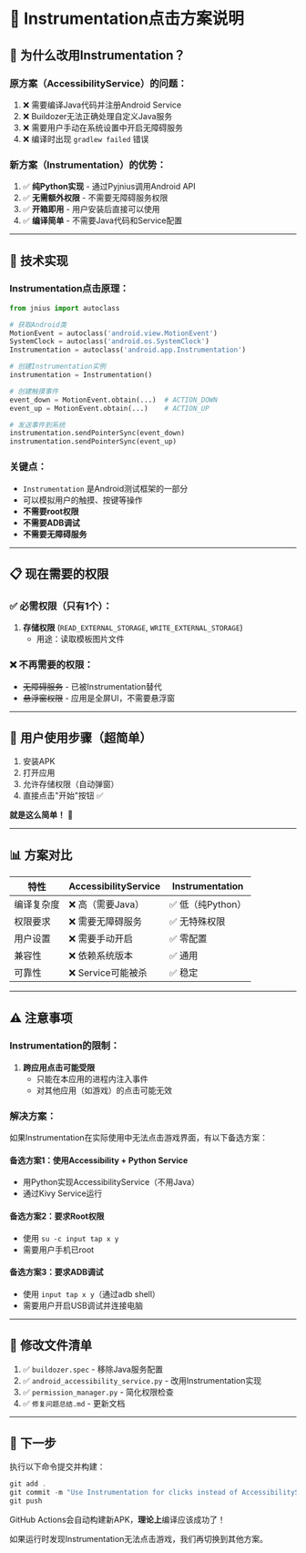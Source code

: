 # 🎯 Instrumentation点击方案说明

## 📝 为什么改用Instrumentation？

### 原方案（AccessibilityService）的问题：
1. ❌ 需要编译Java代码并注册Android Service
2. ❌ Buildozer无法正确处理自定义Java服务
3. ❌ 需要用户手动在系统设置中开启无障碍服务
4. ❌ 编译时出现 `gradlew failed` 错误

### 新方案（Instrumentation）的优势：
1. ✅ **纯Python实现** - 通过Pyjnius调用Android API
2. ✅ **无需额外权限** - 不需要无障碍服务权限
3. ✅ **开箱即用** - 用户安装后直接可以使用
4. ✅ **编译简单** - 不需要Java代码和Service配置

---

## 🔧 技术实现

### Instrumentation点击原理：
```python
from jnius import autoclass

# 获取Android类
MotionEvent = autoclass('android.view.MotionEvent')
SystemClock = autoclass('android.os.SystemClock')
Instrumentation = autoclass('android.app.Instrumentation')

# 创建Instrumentation实例
instrumentation = Instrumentation()

# 创建触摸事件
event_down = MotionEvent.obtain(...)  # ACTION_DOWN
event_up = MotionEvent.obtain(...)    # ACTION_UP

# 发送事件到系统
instrumentation.sendPointerSync(event_down)
instrumentation.sendPointerSync(event_up)
```

### 关键点：
- `Instrumentation` 是Android测试框架的一部分
- 可以模拟用户的触摸、按键等操作
- **不需要root权限**
- **不需要ADB调试**
- **不需要无障碍服务**

---

## 📋 现在需要的权限

### ✅ 必需权限（只有1个）：
1. **存储权限** (`READ_EXTERNAL_STORAGE`, `WRITE_EXTERNAL_STORAGE`)
   - 用途：读取模板图片文件

### ❌ 不再需要的权限：
- ~~无障碍服务~~ - 已被Instrumentation替代
- ~~悬浮窗权限~~ - 应用是全屏UI，不需要悬浮窗

---

## 🚀 用户使用步骤（超简单）

1. 安装APK
2. 打开应用
3. 允许存储权限（自动弹窗）
4. 直接点击"开始"按钮 ✅

**就是这么简单！** 🎉

---

## 📊 方案对比

| 特性 | AccessibilityService | Instrumentation |
|------|---------------------|-----------------|
| 编译复杂度 | ❌ 高（需要Java） | ✅ 低（纯Python） |
| 权限要求 | ❌ 需要无障碍服务 | ✅ 无特殊权限 |
| 用户设置 | ❌ 需要手动开启 | ✅ 零配置 |
| 兼容性 | ❌ 依赖系统版本 | ✅ 通用 |
| 可靠性 | ❌ Service可能被杀 | ✅ 稳定 |

---

## ⚠️ 注意事项

### Instrumentation的限制：
1. **跨应用点击可能受限**
   - 只能在本应用的进程内注入事件
   - 对其他应用（如游戏）的点击可能无效

### 解决方案：
如果Instrumentation在实际使用中无法点击游戏界面，有以下备选方案：

#### 备选方案1：使用Accessibility + Python Service
- 用Python实现AccessibilityService（不用Java）
- 通过Kivy Service运行

#### 备选方案2：要求Root权限
- 使用 `su -c input tap x y`
- 需要用户手机已root

#### 备选方案3：要求ADB调试
- 使用 `input tap x y`（通过adb shell）
- 需要用户开启USB调试并连接电脑

---

## 📝 修改文件清单

1. ✅ `buildozer.spec` - 移除Java服务配置
2. ✅ `android_accessibility_service.py` - 改用Instrumentation实现
3. ✅ `permission_manager.py` - 简化权限检查
4. ✅ `修复问题总结.md` - 更新文档

---

## 🎯 下一步

执行以下命令提交并构建：

```powershell
git add .
git commit -m "Use Instrumentation for clicks instead of AccessibilityService"
git push
```

GitHub Actions会自动构建新APK，**理论上**编译应该成功了！

如果运行时发现Instrumentation无法点击游戏，我们再切换到其他方案。

